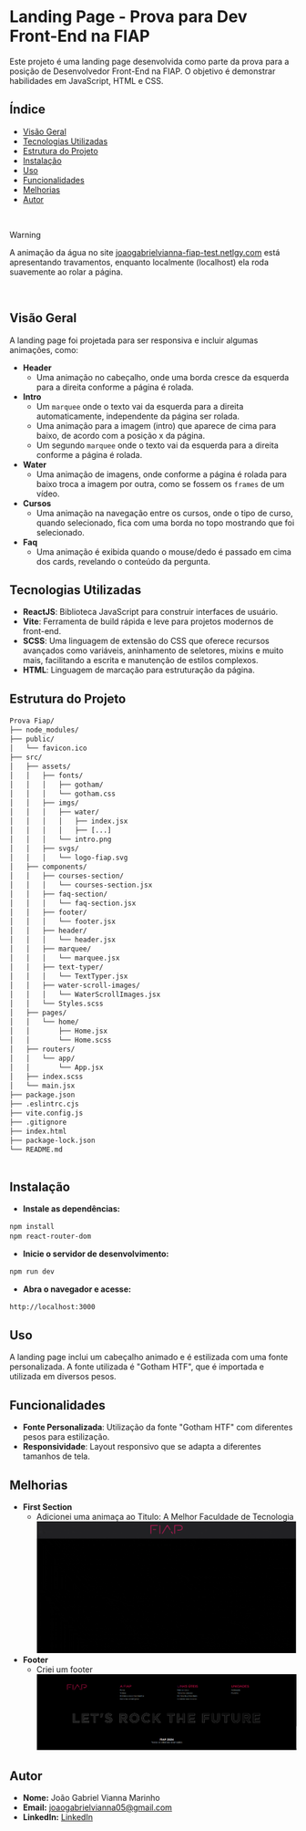 # Landing Page - Prova para Dev Front-End na FIAP

Este projeto é uma landing page desenvolvida como parte da prova para a posição de Desenvolvedor Front-End na FIAP. O objetivo é demonstrar habilidades em JavaScript, HTML e CSS.

## Índice

- [Visão Geral](#visão-geral)
- [Tecnologias Utilizadas](#tecnologias-utilizadas)
- [Estrutura do Projeto](#estrutura-do-projeto)
- [Instalação](#instalação)
- [Uso](#uso)
- [Funcionalidades](#funcionalidades)
- [Melhorias](#melhorias)
- [Autor](#autor)
<br/>

> [!WARNING]  
> A animação da água no site [joaogabrielvianna-fiap-test.netlgy.com](https://joaogabrielvianna-fiap-test.netlify.app/) está apresentando travamentos, enquanto localmente (localhost) ela roda suavemente ao rolar a página.
<br/>

## Visão Geral

A landing page foi projetada para ser responsiva e incluir algumas animações, como:

- **Header**
  - Uma animação no cabeçalho, onde uma borda cresce da esquerda para a direita conforme a página é rolada.
- **Intro**
  - Um `marquee` onde o texto vai da esquerda para a direita automaticamente, independente da página ser rolada.
  - Uma animação para a imagem (intro) que aparece de cima para baixo, de acordo com a posição x da página.
  - Um segundo `marquee` onde o texto vai da esquerda para a direita conforme a página é rolada.
- **Water**
  - Uma animação de imagens, onde conforme a página é rolada para baixo troca a imagem por outra, como se fossem os `frames` de um vídeo.
- **Cursos**
  - Uma animação na navegação entre os cursos, onde o tipo de curso, quando selecionado, fica com uma borda no topo mostrando que foi selecionado.
- **Faq**
  - Uma animação é exibida quando o mouse/dedo é passado em cima dos cards, revelando o conteúdo da pergunta.

## Tecnologias Utilizadas

- **ReactJS**: Biblioteca JavaScript para construir interfaces de usuário.
- **Vite**: Ferramenta de build rápida e leve para projetos modernos de front-end.
- **SCSS**: Uma linguagem de extensão do CSS que oferece recursos avançados como variáveis, aninhamento de seletores, mixins e muito mais, facilitando a escrita e manutenção de estilos complexos.
- **HTML**: Linguagem de marcação para estruturação da página.

## Estrutura do Projeto

```plaintext
Prova Fiap/
├── node_modules/
├── public/
│   └── favicon.ico
├── src/
│   ├── assets/
│   │   ├── fonts/
│   │   │   ├── gotham/
│   │   │   └── gotham.css
│   │   ├── imgs/
│   │   │   ├── water/
│   │   │   │   ├── index.jsx
│   │   │   │   ├── [...]
│   │   │   └── intro.png
│   │   ├── svgs/
│   │   │   └── logo-fiap.svg
│   ├── components/
│   │   ├── courses-section/
│   │   │   └── courses-section.jsx
│   │   ├── faq-section/
│   │   │   └── faq-section.jsx
│   │   ├── footer/
│   │   │   └── footer.jsx
│   │   ├── header/
│   │   │   └── header.jsx
│   │   ├── marquee/
│   │   │   └── marquee.jsx
│   │   ├── text-typer/
│   │   │   └── TextTyper.jsx
│   │   ├── water-scroll-images/
│   │   │   └── WaterScrollImages.jsx
│   │   └── Styles.scss
│   ├── pages/
│   │   └── home/
│   │       ├── Home.jsx
│   │       └── Home.scss
│   ├── routers/
│   │   └── app/
│   │       └── App.jsx
│   ├── index.scss
│   └── main.jsx
├── package.json
├── .eslintrc.cjs
├── vite.config.js
├── .gitignore
├── index.html
├── package-lock.json
└── README.md


```


## Instalação
- **Instale as dependências:**
```bash
npm install
npm react-router-dom
```

- **Inicie o servidor de desenvolvimento:**
```bash
npm run dev
```

- **Abra o navegador e acesse:**
```bash
http://localhost:3000
```

## Uso

A landing page inclui um cabeçalho animado e é estilizada com uma fonte personalizada. A fonte utilizada é "Gotham HTF", que é importada e utilizada em diversos pesos.

## Funcionalidades

- **Fonte Personalizada**: Utilização da fonte "Gotham HTF" com diferentes pesos para estilização.
- **Responsividade**: Layout responsivo que se adapta a diferentes tamanhos de tela.

## Melhorias
- **First Section**
  - Adicionei uma animaça ao Titulo: A Melhor Faculdade de Tecnologia 
  ![FirstSection](./images/first-section.gif)
- **Footer**
  - Criei um footer 
  ![Footer](./images/footer-image.png)


## Autor

- **Nome:** João Gabriel Vianna Marinho
- **Email:** joaogabrielvianna05@gmail.com
- **LinkedIn:** [LinkedIn](www.linkedin.com/in/joão-gabriel-vianna-9439ba288/)
